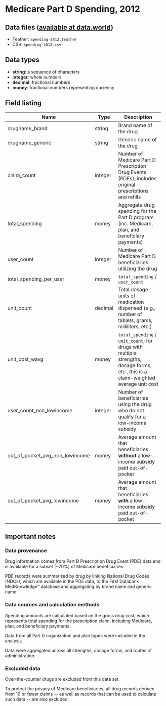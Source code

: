 # Medicare Part D Spending, 2012

## Data files ([available at data.world](https://data.world/data4democracy/drug-spending))
* Feather: `spending-2012.feather`
* CSV: `spending-2012.csv`

## Data types
* **string**: a sequence of characters
* **integer**: whole numbers
* **decimal**: fractional numbers
* **money**: fractional numbers representing currency

## Field listing
|Name                           |Type   |Description|
|-------------------------------|-------|-----------|
|drugname_brand                 |string |Brand name of the drug|
|drugname_generic               |string |Generic name of the drug|
|claim_count                    |integer|Number of Medicare Part D Prescription Drug Events (PDEs); includes original prescriptions and refills|
|total_spending                 |money  |Aggregate drug spending for the Part D program (inc. Medicare, plan, and beneficiary payments)|
|user_count                     |integer|Number of Medicare Part D beneficiaries utilizing the drug|
|total_spending_per_user        |money  |`total_spending` / `user_count`|
|unit_count                     |decimal|Total dosage units of medication dispensed (e.g., number of tablets, grams, milliliters, etc.)|
|unit_cost_wavg                 |money  |`total_spending` / `unit_count`; for drugs with multiple strengths, dosage forms, etc., this is a claim-weighted average unit cost|
|user_count_non_lowincome       |integer|Number of beneficiaries using the drug who do not qualify for a low-income subsidy|
|out_of_pocket_avg_non_lowincome|money  |Average amount that beneficiaries **without** a low-income subsidy paid out-of-pocket|
|out_of_pocket_avg_lowincome    |money  |Average amount that beneficiaries **with** a low-income subsidy paid out-of-pocket|

## Important notes

### Data provenance
Drug information comes from Part D Prescription Drug Event (PDE) data and is available for a subset (~70%) of Medicare beneficiaries.

PDE records were summarized by drug by linking National Drug Codes (NDCs), which are available in the PDE data, to the First Databank MedKnowledge™ database and aggregating by brand name and generic name.

### Data sources and calculation methods
Spending amounts are calculated based on the gross drug cost, which represents total spending for the prescription claim, including Medicare, plan, and beneficiary payments.

Data from all Part D organization and plan types were included in the analysis.

Data were aggregated across all strengths, dosage forms, and routes of administration.

### Excluded data
Over-the-counter drugs are excluded from this data set.

To protect the privacy of Medicare beneficiaries, all drug records derived from 10 or fewer claims -- as well as records that can be used to calculate such data -- are also excluded.
